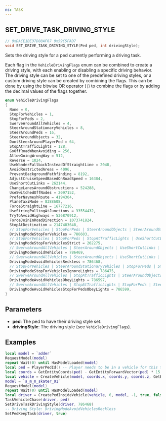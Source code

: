 ```yaml
---
ns: TASK
---
```

## SET_DRIVE_TASK_DRIVING_STYLE

```c
// 0xDACE1BE37D88AF67 0x59C5FAD7
void SET_DRIVE_TASK_DRIVING_STYLE(Ped ped, int drivingStyle);
```

Sets the driving style for a ped currently performing a driving task.

Each flag in the `VehicleDrivingFlags` enum can be combined to create a driving style, with each enabling or disabling a specific driving behavior. The driving style can be set to one of the predefined driving styles, or a custom driving style can be created by combining the flags. This can be done by using the bitwise OR operator (`|`) to combine the flags or by adding the decimal values of the flags together.

```c
enum VehicleDrivingFlags
{
  None = 0,
  StopForVehicles = 1,
  StopForPeds = 2,
  SwerveAroundAllVehicles = 4,
  SteerAroundStationaryVehicles = 8,
  SteerAroundPeds = 16,
  SteerAroundObjects = 32,
  DontSteerAroundPlayerPed = 64,
  StopAtTrafficLights = 128,
  GoOffRoadWhenAvoiding = 256,
  AllowGoingWrongWay = 512,
  Reverse = 1024,
  UseWanderFallbackInsteadOfStraightLine = 2048,
  AvoidRestrictedAreas = 4096,
  PreventBackgroundPathfinding = 8192,
  AdjustCruiseSpeedBasedOnRoadSpeed = 16384,
  UseShortCutLinks = 262144,
  ChangeLanesAroundObstructions = 524288,
  UseSwitchedOffNodes = 2097152,
  PreferNavmeshRoute = 4194304,
  PlaneTaxiMode = 8388608,
  ForceStraightLine = 16777216,
  UseStringPullingAtJunctions = 33554432,
  TryToAvoidHighways = 536870912,
  ForceJoinInRoadDirection = 1073741824,
  StopAtDestination = 2147483648,
  // StopForVehicles | StopForPeds | SteerAroundObjects | SteerAroundStationaryVehicles | StopAtTrafficLights | UseShortCutLinks | ChangeLanesAroundObstructions
  DrivingModeStopForVehicles = 786603,
  // StopForVehicles | StopForPeds | StopAtTrafficLights | UseShortCutLinks
  DrivingModeStopForVehiclesStrict = 262275,
  // SwerveAroundAllVehicles | SteerAroundObjects | UseShortCutLinks | ChangeLanesAroundObstructions | StopForVehicles
  DrivingModeAvoidVehicles = 786469,
  // SwerveAroundAllVehicles | SteerAroundObjects | UseShortCutLinks | ChangeLanesAroundObstructions
  DrivingModeAvoidVehiclesReckless = 786468,
  // StopForVehicles | SteerAroundStationaryVehicles | StopForPeds | SteerAroundObjects | UseShortCutLinks | ChangeLanesAroundObstructions
  DrivingModeStopForVehiclesIgnoreLights = 786475,
  // SwerveAroundAllVehicles | StopAtTrafficLights | SteerAroundObjects | UseShortCutLinks | ChangeLanesAroundObstructions | StopForVehicles
  DrivingModeAvoidVehiclesObeyLights = 786597,
  // SwerveAroundAllVehicles | StopAtTrafficLights | StopForPeds | SteerAroundObjects | UseShortCutLinks | ChangeLanesAroundObstructions | StopForVehicles
  DrivingModeAvoidVehiclesStopForPedsObeyLights = 786599,
}
```

## Parameters
* **ped**: The ped to have their driving style set.
* **drivingStyle**: The driving style (see `VehicleDrivingFlags`).

## Examples

```lua
local model = `adder`
RequestModel(model)
repeat Wait(0) until HasModelLoaded(model)
local ped = PlayerPedId() -- Player needs to be in a vehicle for this to work
local coords = GetEntityCoords(ped) - GetEntityForwardVector(ped) * 15.0
local vehicle = CreateVehicle(model, coords.x, coords.y, coords.z, GetEntityHeading(ped), true, false)
model = `a_m_m_skater_01`
RequestModel(model)
repeat Wait(0) until HasModelLoaded(model)
local driver = CreatePedInsideVehicle(vehicle, 0, model, -1, true, false)
TaskVehicleChase(driver, ped)
SetDriveTaskDrivingStyle(driver, 786468)
-- Driving Style: DrivingModeAvoidVehiclesReckless
SetPedKeepTask(driver, true)
```
